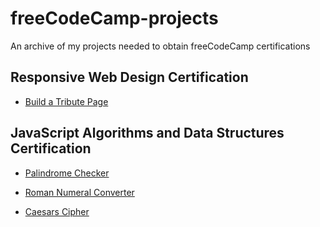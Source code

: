 # freeCodeCamp-projects

An archive of my projects needed to obtain freeCodeCamp certifications

## Responsive Web Design Certification

- [Build a Tribute Page](https://pahbloo.github.io/freeCodeCamp-projects/responsive-web-design-certification/build-a-tribute-page/)

## JavaScript Algorithms and Data Structures Certification

- [Palindrome Checker](https://pahbloo.github.io/freeCodeCamp-projects/javascript-algorithms-and-data-structures-certification/palindrome-checker/)

- [Roman Numeral Converter](https://pahbloo.github.io/freeCodeCamp-projects/javascript-algorithms-and-data-structures-certification/roman-numeral-converter)

- [Caesars Cipher](https://pahbloo.github.io/freeCodeCamp-projects/javascript-algorithms-and-data-structures-certification/caesar-cipher)
